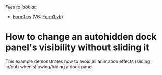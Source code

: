 <!-- default file list -->
*Files to look at*:

* [Form1.cs](./CS/WindowsApplication1/Form1.cs) (VB: [Form1.vb](./VB/WindowsApplication1/Form1.vb))
<!-- default file list end -->
# How to change an autohidden dock panel's visibility without sliding it 


<p>This example demonstrates how to avoid all animation effects (sliding in/out) when showing/hiding a dock panel</p>

<br/>


